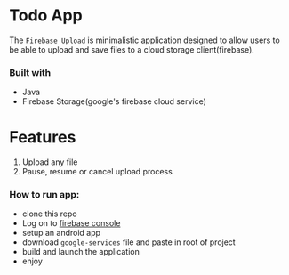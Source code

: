 # Todo App

The `Firebase Upload` is minimalistic application designed to allow users to be able to upload and save files to a cloud storage client(firebase).

### Built with
- Java
- Firebase Storage(google's firebase cloud service)

# Features
1. Upload any file
2. Pause, resume or cancel upload process

### How to run app:
- clone this repo
- Log on to [firebase console](https://console.firebase.google.com)
- setup an android app
- download `google-services` file and paste in root of project
- build and launch the application
- enjoy